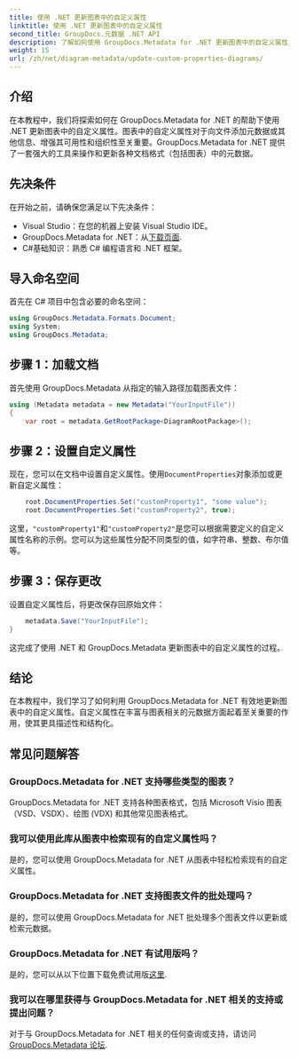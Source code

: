 ```yaml
---
title: 使用 .NET 更新图表中的自定义属性
linktitle: 使用 .NET 更新图表中的自定义属性
second_title: GroupDocs.元数据 .NET API
description: 了解如何使用 GroupDocs.Metadata for .NET 更新图表中的自定义属性。轻松增强元数据。
weight: 15
url: /zh/net/diagram-metadata/update-custom-properties-diagrams/
---
```

## 介绍
在本教程中，我们将探索如何在 GroupDocs.Metadata for .NET 的帮助下使用 .NET 更新图表中的自定义属性。图表中的自定义属性对于向文件添加元数据或其他信息、增强其可用性和组织性至关重要。GroupDocs.Metadata for .NET 提供了一套强大的工具来操作和更新各种文档格式（包括图表）中的元数据。
## 先决条件
在开始之前，请确保您满足以下先决条件：
- Visual Studio：在您的机器上安装 Visual Studio IDE。
-  GroupDocs.Metadata for .NET：从[下载页面](https://releases.groupdocs.com/metadata/net/).
- C#基础知识：熟悉 C# 编程语言和 .NET 框架。

## 导入命名空间
首先在 C# 项目中包含必要的命名空间：
```csharp
using GroupDocs.Metadata.Formats.Document;
using System;
using GroupDocs.Metadata;
```
## 步骤 1：加载文档
首先使用 GroupDocs.Metadata 从指定的输入路径加载图表文件：
```csharp
using (Metadata metadata = new Metadata("YourInputFile"))
{
    var root = metadata.GetRootPackage<DiagramRootPackage>();
```
## 步骤 2：设置自定义属性
现在，您可以在文档中设置自定义属性。使用`DocumentProperties`对象添加或更新自定义属性：
```csharp
    root.DocumentProperties.Set("customProperty1", "some value");
    root.DocumentProperties.Set("customProperty2", true);
```
这里，`"customProperty1"`和`"customProperty2"`是您可以根据需要定义的自定义属性名称的示例。您可以为这些属性分配不同类型的值，如字符串、整数、布尔值等。
## 步骤 3：保存更改
设置自定义属性后，将更改保存回原始文件：
```csharp
    metadata.Save("YourInputFile");
}
```
这完成了使用 .NET 和 GroupDocs.Metadata 更新图表中的自定义属性的过程。

## 结论
在本教程中，我们学习了如何利用 GroupDocs.Metadata for .NET 有效地更新图表中的自定义属性。自定义属性在丰富与图表相关的元数据方面起着至关重要的作用，使其更具描述性和结构化。

## 常见问题解答
### GroupDocs.Metadata for .NET 支持哪些类型的图表？
GroupDocs.Metadata for .NET 支持各种图表格式，包括 Microsoft Visio 图表（VSD、VSDX）、绘图 (VDX) 和其他常见图表格式。
### 我可以使用此库从图表中检索现有的自定义属性吗？
是的，您可以使用 GroupDocs.Metadata for .NET 从图表中轻松检索现有的自定义属性。
### GroupDocs.Metadata for .NET 支持图表文件的批处理吗？
是的，您可以使用 GroupDocs.Metadata for .NET 批处理多个图表文件以更新或检索元数据。
### GroupDocs.Metadata for .NET 有试用版吗？
是的，您可以从以下位置下载免费试用版[这里](https://releases.groupdocs.com/).
### 我可以在哪里获得与 GroupDocs.Metadata for .NET 相关的支持或提出问题？
对于与 GroupDocs.Metadata for .NET 相关的任何查询或支持，请访问[GroupDocs.Metadata 论坛](https://forum.groupdocs.com/c/metadata/14).